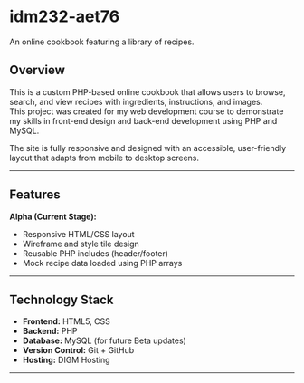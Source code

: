 # idm232-aet76
An online cookbook featuring a library of recipes.

## Overview
This is a custom PHP-based online cookbook that allows users to browse, search, and view recipes with ingredients, instructions, and images.  
This project was created for my web development course to demonstrate my skills in front-end design and back-end development using PHP and MySQL.

The site is fully responsive and designed with an accessible, user-friendly layout that adapts from mobile to desktop screens.

---

## Features
**Alpha (Current Stage):**
- Responsive HTML/CSS layout  
- Wireframe and style tile design  
- Reusable PHP includes (header/footer)  
- Mock recipe data loaded using PHP arrays  

---

## Technology Stack
- **Frontend:** HTML5, CSS
- **Backend:** PHP
- **Database:** MySQL (for future Beta updates)
- **Version Control:** Git + GitHub
- **Hosting:** DIGM Hosting

---
